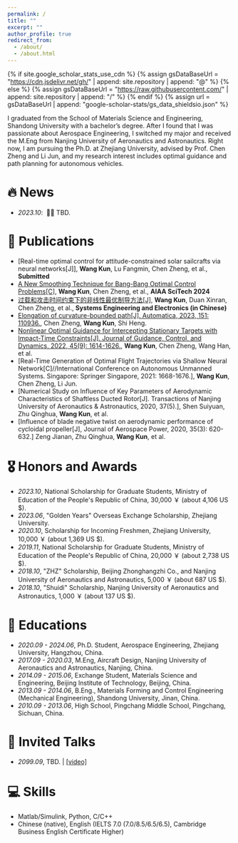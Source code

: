 ```yaml
---
permalink: /
title: ""
excerpt: ""
author_profile: true
redirect_from: 
  - /about/
  - /about.html
---
```


{% if site.google_scholar_stats_use_cdn %}
{% assign gsDataBaseUrl = "https://cdn.jsdelivr.net/gh/" | append: site.repository | append: "@" %}
{% else %}
{% assign gsDataBaseUrl = "https://raw.githubusercontent.com/" | append: site.repository | append: "/" %}
{% endif %}
{% assign url = gsDataBaseUrl | append: "google-scholar-stats/gs_data_shieldsio.json" %}

<span class='anchor' id='about-me'></span>

I graduated from the School of Materials Science and Engineering, Shandong University with a bachelor’s degree. After I found that I was passionate about Aerospace Engineering, I switched my major and received the M.Eng from Nanjing University of Aeronautics and Astronautics. Right now, I am pursuing the Ph.D. at Zhejiang University, advised by Prof. Chen Zheng and Li Jun, and my research interest includes optimal guidance and path planning for autonomous vehicles.

# 🔥 News
- *2023.10*: &nbsp;🎉🎉 TBD. 

# 📝 Publications 
- [Real-time optimal control for attitude-constrained solar sailcrafts via neural networks[J]], **Wang Kun**, Lu Fangmin, Chen Zheng, et al., **Submitted**
- [A New Smoothing Technique for Bang-Bang Optimal Control Problems[C]](https://arxiv.org/abs/2309.03069), **Wang Kun**, Chen Zheng, et al., **AIAA SciTech 2024**
- [过载和攻击时间约束下的非线性最优制导方法[J]](https://kns.cnki.net/kcms2/article/abstract?v=3uoqIhG8C45S0n9fL2suRadTyEVl2pW9UrhTDCdPD65GA12tdKgW-TX_zh6mCHbwzM3yD9th7W2kCv0-PDm5ebzUuvpFeRge&uniplatform=NZKPT), **Wang Kun**, Duan Xinran, Chen Zheng, et al., **Systems Engineering and Electronics (in Chinese)**
- [Elongation of curvature-bounded path[J]. Automatica, 2023, 151: 110936.](https://www.sciencedirect.com/science/article/abs/pii/S0005109823000869), Chen Zheng, **Wang Kun**, Shi Heng.
- [Nonlinear Optimal Guidance for Intercepting Stationary Targets with Impact-Time Constraints[J]. Journal of Guidance, Control, and Dynamics, 2022, 45(9): 1614-1626.](https://arc.aiaa.org/doi/abs/10.2514/1.G006666), **Wang Kun**, Chen Zheng, Wang Han, et al.
- [Real-Time Generation of Optimal Flight Trajectories via Shallow Neural Network[C]//International Conference on Autonomous Unmanned Systems. Singapore: Springer Singapore, 2021: 1668-1676.], **Wang Kun**, Chen Zheng, Li Jun.
- [Numerical Study on Influence of Key Parameters of Aerodynamic Characteristics of Shaftless Ducted Rotor[J]. Transactions of Nanjing University of Aeronautics & Astronautics, 2020, 37(5).], Shen Suiyuan, Zhu Qinghua, **Wang Kun**, et al.
- [Influence of blade negative twist on aerodynamic performance of cycloidal propeller[J], Journal of Aerospace Power, 2020, 35(3): 620-632.] Zeng Jianan, Zhu Qinghua, **Wang Kun**, et al.

# 🎖 Honors and Awards
- *2023.10*, National Scholarship for Graduate Students, Ministry of Education of the People's Republic of China, 30,000 ￥ (about 4,106 US $). 
- *2023.06*, "Golden Years" Overseas Exchange Scholarship, Zhejiang University.
- *2020.10*, Scholarship for Incoming Freshmen, Zhejiang University, 10,000 ￥ (about 1,369 US $).
- *2019.11*, National Scholarship for Graduate Students, Ministry of Education of the People's Republic of China, 20,000 ￥ (about 2,738 US $).
- *2018.10*, "ZHZ" Scholarship, Beijing Zhonghangzhi Co., and Nanjing University of Aeronautics and Astronautics, 5,000 ￥ (about 687 US $).
- *2018.10*, "Shuidi" Scholarship, Nanjing University of Aeronautics and Astronautics, 1,000 ￥ (about 137 US $).

# 📖 Educations
- *2020.09 - 2024.06*, Ph.D. Student, Aerospace Engineering, Zhejiang University, Hangzhou, China. 
- *2017.09 - 2020.03*, M.Eng, Aircraft Design, Nanjing University of Aeronautics and Astronautics, Nanjing, China.
- *2014.09 - 2015.06*, Exchange Student, Materials Science and Engineering, Beijing Institute of Technology, Beijing, China.
- *2013.09 - 2014.06*, B.Eng., Materials Forming and Control Engineering (Mechanical Engineering), Shandong University, Jinan, China.
- *2010.09 - 2013.06*, High School, Pingchang Middle School, Pingchang, Sichuan, China.
  
# 💬 Invited Talks
- *2099.09*, TBD.  \| [\[video\]](https://github.com/)

# 💻 Skills
- Matlab/Simulink, Python, C/C++
- Chinese (native), English (IELTS 7.0 (7.0/8.5/6.5/6.5), Cambridge Business English Certificate Higher)
